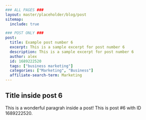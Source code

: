 ```yaml
---
### ALL PAGES ###
layout: master/placeholder/blog/post
sitemap:
  include: true

### POST ONLY ###
post:
  title: Example post number 6
  excerpt: This is a sample excerpt for post number 6
  description: This is a sample excerpt for post number 6
  author: alex
  id: 1689222520
  tags: ["business marketing"]
  categories: ["Marketing", "Business"]
  affiliate-search-term: Marketing
---
```


## Title inside post 6
This is a wonderful paragrah inside a post! This is post #6 with ID 1689222520.
